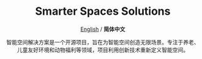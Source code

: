 <div align="center"><a name="readme-top"></a>

# Smarter Spaces Solutions

[English](./README.md) / **简体中文**

智能空间解决方案是一个开源项目，旨在为智能空间创造无限场景。专注于养老、儿童友好环境和动物福利等领域，项目利用创新技术重新定义智能空间。
